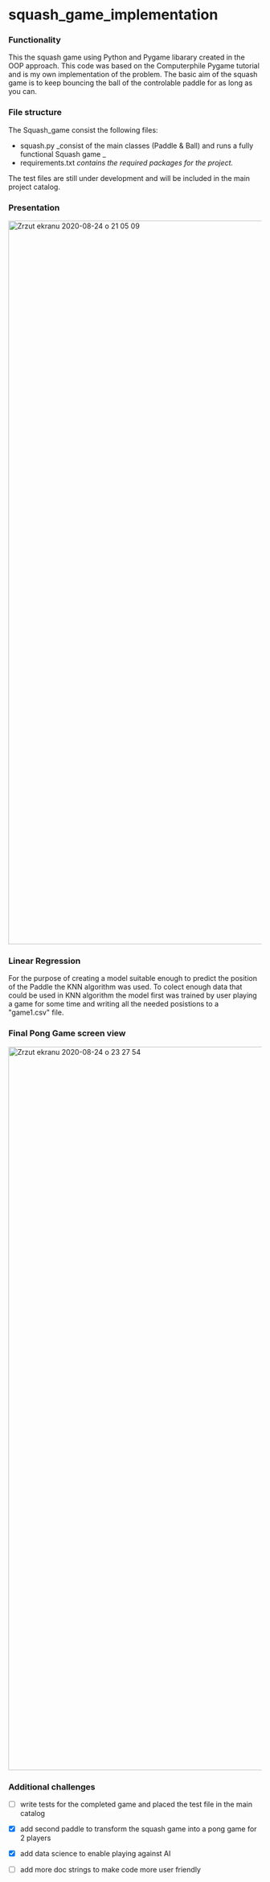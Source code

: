 # squash_game_implementation

### Functionality

This the squash game using Python and Pygame libarary created in the OOP approach. This code was based on the Computerphile Pygame tutorial and is my own implementation of the problem.
The basic aim of the squash game is to keep bouncing the ball of the controlable paddle for as long as you can.

### File structure
The Squash_game consist the following files:
- squash.py _consist of the main classes (Paddle & Ball) and runs a fully functional Squash game _
- requirements.txt _contains the required packages for the project._


The test files are still under development and will be included in the main project catalog. 

### Presentation

<img width="1440" alt="Zrzut ekranu 2020-08-24 o 21 05 09" src="https://user-images.githubusercontent.com/54006852/91086512-4e60e800-e64f-11ea-8c2d-5e420dc28cb2.png">

### Linear Regression

For the purpose of creating a model suitable enough to predict the position of the Paddle the KNN algorithm was used.
To colect enough data that could be used in KNN algorithm the model first was trained by user playing a game for some time and writing all the needed posistions to a "game1.csv" file.


### Final Pong Game screen view
<img width="1440" alt="Zrzut ekranu 2020-08-24 o 23 27 54" src="https://user-images.githubusercontent.com/54006852/91098493-d51ec080-e661-11ea-97d8-bb4578c3ada0.png">









### Additional challenges

- [ ] write tests for the completed game and placed the test file in the main catalog
- [x] add second paddle to transform the squash game into a pong game for 2 players
- [x] add data science to enable playing against AI
- [ ] add more doc strings to make code more user friendly



